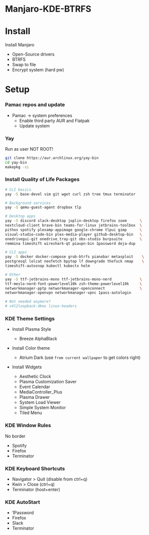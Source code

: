 # Manjaro-KDE-BTRFS

# Install
Install Manjaro
* Open-Source drivers
* BTRFS
* Swap to file
* Encrypt system (hard pw)

# Setup
### Pamac repos and update
* Pamac -> system preferences
  * Enable third party AUR and Flatpak
  * Update system
 
### Yay
Run as user NOT ROOT!
```bash
git clone https://aur.archlinux.org/yay-bin
cd yay-bin
makepkg -si
```

### Install Quality of Life Packages
```bash
# CLI basics
yay -S base-devel vim git wget curl zsh tree tmux terminator 

# Background services
yay -S qemu-guest-agent dropbox tlp

# Desktop apps
yay -S discord slack-desktop joplin-desktop firefox zoom      \
nextcloud-client brave-bin teams-for-linux jetbrains-toolbox  \
pithos spotify plexamp-appimage google-chrome tlpui gimp      \
visual-studio-code-bin plex-media-player github-desktop-bin   \
onedrivegui-git onedrive_tray-git obs-studio burpsuite        \
remmina timeshift wireshark-qt piavpn-bin 1password deja-dup

# CLI apps
yay -S docker docker-compose grub-btrfs pianobar metasploit    \
postgresql lolcat neofetch bpytop lf downgrade thefuck nmap    \
timeshift-autosnap kubectl kubectx helm

# Other
yay -S ttf-jetbrains-mono ttf-jetbrains-mono-nerd             \
ttf-meslo-nerd-font-powerlevel10k zsh-theme-powerlevel10k     \
networkmanager-pptp networkmanager-openconnect                \
networkmanager-openvpn networkmanager-vpnc 1pass-autologin

# Not needed anymore?
# v4l2loopback-dkms linux-headers
```

### KDE Theme Settings
* Install Plasma Style
   * Breeze AlphaBlack
 
* Install Color theme
   * Atrium Dark (use `from current wallpaper` to get colors right)
    
* Install Widgets
   * Aesthetic Clock
   * Plasma Customization Saver
   * Event Calendar
   * MediaController_Plus
   * Plasma Drawer
   * System Load Viewer
   * Simple System Monitor
   * Tiled Menu
 
### KDE Window Rules
No border
* Spotify
* Firefox
* Terminator

### KDE Keyboard Shortcuts
* Navigator > Quit (disable from ctrl+q)
* Kwin > Close (ctrl+q)
* Terminator (host+enter)

### KDE AutoStart
* 1Password
* Firefox
* Slack
* Terminator

